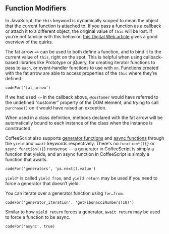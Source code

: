 ## Function Modifiers

In JavaScript, the `this` keyword is dynamically scoped to mean the object that the current function is attached to. If you pass a function as a callback or attach it to a different object, the original value of `this` will be lost. If you’re not familiar with this behavior, [this Digital Web article](http://64.13.255.16/articles/scope_in_javascript/) gives a good overview of the quirks.

The fat arrow `=>` can be used to both define a function, and to bind it to the current value of `this`, right on the spot. This is helpful when using callback-based libraries like Prototype or jQuery, for creating iterator functions to pass to `each`, or event-handler functions to use with `on`. Functions created with the fat arrow are able to access properties of the `this` where they’re defined.

```
codeFor('fat_arrow')
```

If we had used `->` in the callback above, `@customer` would have referred to the undefined “customer” property of the DOM element, and trying to call `purchase()` on it would have raised an exception.

When used in a class definition, methods declared with the fat arrow will be automatically bound to each instance of the class when the instance is constructed.

<div id="generator-functions" class="bookmark"></div>
<div id="async-functions" class="bookmark"></div>

CoffeeScript also supports [generator functions](https://developer.mozilla.org/en-US/docs/Web/JavaScript/Reference/Statements/function*) and [async functions](https://developer.mozilla.org/en-US/docs/Web/JavaScript/Reference/Statements/async_function) through the `yield` and `await` keywords respectively. There's no `function*(){}` or `async function(){}` nonsense — a generator in CoffeeScript is simply a function that yields, and an async function in CoffeeScript is simply a function that awaits.

```
codeFor('generators', 'ps.next().value')
```

`yield*` is called `yield from`, and `yield return` may be used if you need to force a generator that doesn’t yield.

<div id="generator-iteration" class="bookmark"></div>

You can iterate over a generator function using `for…from`.

```
codeFor('generator_iteration', 'getFibonacciNumbers(10)')
```

Similar to how `yield return` forces a generator, `await return` may be used to force a function to be async.

```
codeFor('async', true)
```
